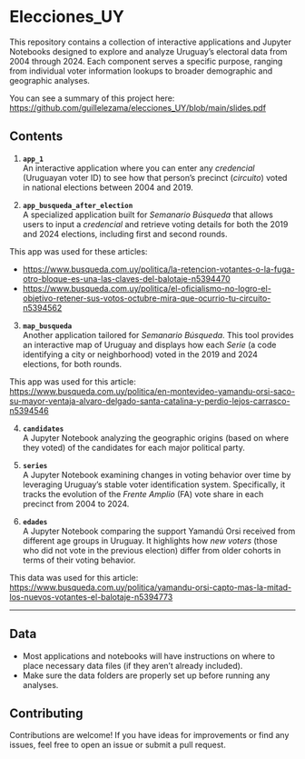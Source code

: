 # Elecciones_UY

This repository contains a collection of interactive applications and Jupyter Notebooks designed to explore and analyze Uruguay’s electoral data from 2004 through 2024. Each component serves a specific purpose, ranging from individual voter information lookups to broader demographic and geographic analyses.

You can see a summary of this project here: https://github.com/guillelezama/elecciones_UY/blob/main/slides.pdf

## Contents

1. **`app_1`**  
   An interactive application where you can enter any *credencial* (Uruguayan voter ID) to see how that person’s precinct (*circuito*) voted in national elections between 2004 and 2019.

2. **`app_busqueda_after_election`**  
   A specialized application built for *Semanario Búsqueda* that allows users to input a *credencial* and retrieve voting details for both the 2019 and 2024 elections, including first and second rounds.

This app was used for these articles: 

- https://www.busqueda.com.uy/politica/la-retencion-votantes-o-la-fuga-otro-bloque-es-una-las-claves-del-balotaje-n5394470
- https://www.busqueda.com.uy/politica/el-oficialismo-no-logro-el-objetivo-retener-sus-votos-octubre-mira-que-ocurrio-tu-circuito-n5394562

3. **`map_busqueda`**  
   Another application tailored for *Semanario Búsqueda*. This tool provides an interactive map of Uruguay and displays how each *Serie* (a code identifying a city or neighborhood) voted in the 2019 and 2024 elections, for both rounds.

This app was used for this article: https://www.busqueda.com.uy/politica/en-montevideo-yamandu-orsi-saco-su-mayor-ventaja-alvaro-delgado-santa-catalina-y-perdio-lejos-carrasco-n5394546

4. **`candidates`**  
   A Jupyter Notebook analyzing the geographic origins (based on where they voted) of the candidates for each major political party.

5. **`series`**  
   A Jupyter Notebook examining changes in voting behavior over time by leveraging Uruguay’s stable voter identification system. Specifically, it tracks the evolution of the *Frente Amplio* (FA) vote share in each precinct from 2004 to 2024.

6. **`edades`**  
   A Jupyter Notebook comparing the support Yamandú Orsi received from different age groups in Uruguay. It highlights how *new voters* (those who did not vote in the previous election) differ from older cohorts in terms of their voting behavior.

This data was used for this article: https://www.busqueda.com.uy/politica/yamandu-orsi-capto-mas-la-mitad-los-nuevos-votantes-el-balotaje-n5394773

---

## Data

- Most applications and notebooks will have instructions on where to place necessary data files (if they aren’t already included).
- Make sure the data folders are properly set up before running any analyses.

## Contributing
Contributions are welcome! If you have ideas for improvements or find any issues, feel free to open an issue or submit a pull request.
